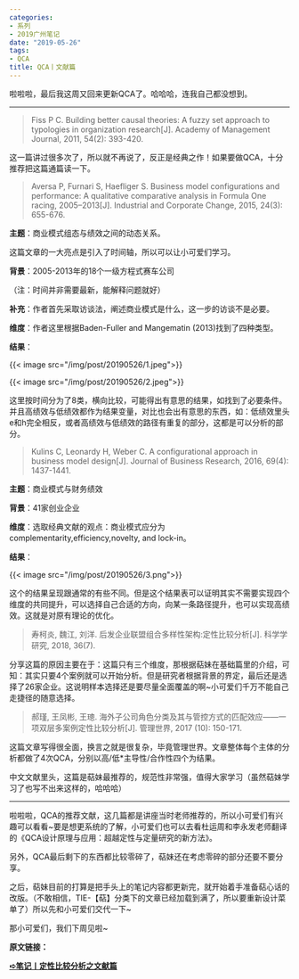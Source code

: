 ```yaml
---
categories:
- 系列
- 2019广州笔记
date: "2019-05-26"
tags:
- QCA
title: QCA丨文献篇
---
```


啦啦啦，最后我这周又回来更新QCA了。哈哈哈，连我自己都没想到。

<!--more-->

---

>Fiss P C. Building better causal theories: A fuzzy set approach to typologies in organization research[J]. Academy of Management Journal, 2011, 54(2): 393-420.

这一篇讲过很多次了，所以就不再说了，反正是经典之作！如果要做QCA，十分推荐把这篇通篇读一下。

> Aversa P, Furnari S, Haefliger S. Business model configurations and performance: A qualitative comparative analysis in Formula One racing, 2005–2013[J]. Industrial and Corporate Change, 2015, 24(3): 655-676.

**主题**：商业模式组态与绩效之间的动态关系。

这篇文章的一大亮点是引入了时间轴，所以可以让小可爱们学习。

**背景**：2005-2013年的18个一级方程式赛车公司

（注：时间并非需要最新，能解释问题就好）

**补充**：作者首先采取访谈法，阐述商业模式是什么，这一步的访谈不是必要。

**维度**：作者这里根据Baden-Fuller and Mangematin (2013)找到了四种类型。

**结果**：

{{< image src="/img/post/20190526/1.jpeg">}}

{{< image src="/img/post/20190526/2.jpeg">}}

这里按时间分为了8类，横向比较，可能得出有意思的结果，如找到了必要条件。并且高绩效与低绩效都作为结果变量，对比也会出有意思的东西，如：低绩效里头e和h完全相反，或者高绩效与低绩效的路径有重复的部分，这都是可以分析的部分。

> Kulins C, Leonardy H, Weber C. A configurational approach in business model design[J]. Journal of Business Research, 2016, 69(4): 1437-1441.

**主题**：商业模式与财务绩效

**背景**：41家创业企业

**维度**：选取经典文献的观点：商业模式应分为complementarity,efficiency,novelty, and lock-in。

**结果**：

{{< image src="/img/post/20190526/3.png">}}

这个的结果呈现跟通常的有些不同。但是这个结果表可以证明其实不需要实现四个维度的共同提升，可以选择自己合适的方向，向某一条路径提升，也可以实现高绩效。这就是对原有理论的优化。

> 寿柯炎, 魏江, 刘洋. 后发企业联盟组合多样性架构:定性比较分析[J]. 科学学研究, 2018, 36(7).

分享这篇的原因主要在于：这篇只有三个维度，那根据萜妹在基础篇里的介绍，可知：其实只要4个案例就可以开始分析。但是研究者根据背景的界定，最后还是选择了26家企业。这说明样本选择还是要尽量全面覆盖的啊~小可爱们千万不能自己走捷径的随意选择。

> 郝瑾, 王凤彬, 王璁. 海外子公司角色分类及其与管控方式的匹配效应——一项双层多案例定性比较分析[J]. 管理世界, 2017 (10): 150-171.

这篇文章写得很全面，换言之就是很复杂，毕竟管理世界。文章整体每个主体的分析都做了4次QCA，分别以高/低*主导性/合作性四个为结果。

中文文献里头，这篇是萜妹最推荐的，规范性非常强，值得大家学习（虽然萜妹学习了也写不出来这样的，哈哈哈）

---

啦啦啦，QCA的推荐文献，这几篇都是讲座当时老师推荐的，所以小可爱们有兴趣可以看看~要是想更系统的了解，小可爱们也可以去看杜运周和李永发老师翻译的《QCA设计原理与应用：超越定性与定量研究的新方法》。

另外，QCA最后剩下的东西都比较零碎了，萜妹还在考虑零碎的部分还要不要分享。

之后，萜妹目前的打算是把手头上的笔记内容都更新完，就开始着手准备萜心话的改版。（不敢相信，TIE-【萜】分类下的文章已经加载到满了，所以要重新设计菜单了）所以先和小可爱们交代一下~

那小可爱们，我们下周见啦~

**原文链接：**

**[➪笔记丨定性比较分析之文献篇](https://mp.weixin.qq.com/s?__biz=MzIwMDk1OTM2OQ==&mid=2247484707&idx=1&sn=e550330af1a4ef7fc1130f2b04c6c391&chksm=96f471c5a183f8d3874616bdff74d62c718eb169bdfba8d9779c63903823ed357812cb3feeef#rd)**